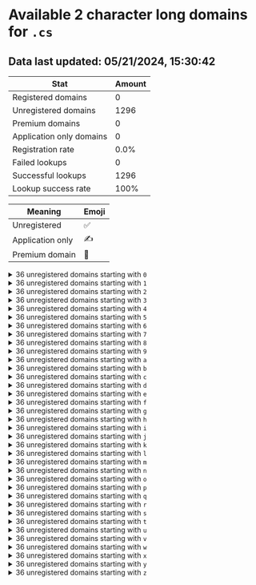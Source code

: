# Available 2 character long domains for `.cs`

## Data last updated: 05/21/2024, 15:30:42

|Stat|Amount|
|--|--|
|Registered domains|0|
|Unregistered domains|1296|
|Premium domains|0|
|Application only domains|0|
|Registration rate|0.0%|
|Failed lookups|0|
|Successful lookups|1296|
|Lookup success rate|100%|


|Meaning|Emoji|
|--|--|
|Unregistered|:white_check_mark:|
|Application only|:writing_hand:|
|Premium domain|:gem:|

<details>
<summary>36 unregistered domains starting with <bold><code>0</code></bold></summary>

|Type|Domain|
|--|--|
|:white_check_mark:|`00.cs`|
|:white_check_mark:|`01.cs`|
|:white_check_mark:|`02.cs`|
|:white_check_mark:|`03.cs`|
|:white_check_mark:|`04.cs`|
|:white_check_mark:|`05.cs`|
|:white_check_mark:|`06.cs`|
|:white_check_mark:|`07.cs`|
|:white_check_mark:|`08.cs`|
|:white_check_mark:|`09.cs`|
|:white_check_mark:|`0a.cs`|
|:white_check_mark:|`0b.cs`|
|:white_check_mark:|`0c.cs`|
|:white_check_mark:|`0d.cs`|
|:white_check_mark:|`0e.cs`|
|:white_check_mark:|`0f.cs`|
|:white_check_mark:|`0g.cs`|
|:white_check_mark:|`0h.cs`|
|:white_check_mark:|`0i.cs`|
|:white_check_mark:|`0j.cs`|
|:white_check_mark:|`0k.cs`|
|:white_check_mark:|`0l.cs`|
|:white_check_mark:|`0m.cs`|
|:white_check_mark:|`0n.cs`|
|:white_check_mark:|`0o.cs`|
|:white_check_mark:|`0p.cs`|
|:white_check_mark:|`0q.cs`|
|:white_check_mark:|`0r.cs`|
|:white_check_mark:|`0s.cs`|
|:white_check_mark:|`0t.cs`|
|:white_check_mark:|`0u.cs`|
|:white_check_mark:|`0v.cs`|
|:white_check_mark:|`0w.cs`|
|:white_check_mark:|`0x.cs`|
|:white_check_mark:|`0y.cs`|
|:white_check_mark:|`0z.cs`|
</details>
<details>
<summary>36 unregistered domains starting with <bold><code>1</code></bold></summary>

|Type|Domain|
|--|--|
|:white_check_mark:|`10.cs`|
|:white_check_mark:|`11.cs`|
|:white_check_mark:|`12.cs`|
|:white_check_mark:|`13.cs`|
|:white_check_mark:|`14.cs`|
|:white_check_mark:|`15.cs`|
|:white_check_mark:|`16.cs`|
|:white_check_mark:|`17.cs`|
|:white_check_mark:|`18.cs`|
|:white_check_mark:|`19.cs`|
|:white_check_mark:|`1a.cs`|
|:white_check_mark:|`1b.cs`|
|:white_check_mark:|`1c.cs`|
|:white_check_mark:|`1d.cs`|
|:white_check_mark:|`1e.cs`|
|:white_check_mark:|`1f.cs`|
|:white_check_mark:|`1g.cs`|
|:white_check_mark:|`1h.cs`|
|:white_check_mark:|`1i.cs`|
|:white_check_mark:|`1j.cs`|
|:white_check_mark:|`1k.cs`|
|:white_check_mark:|`1l.cs`|
|:white_check_mark:|`1m.cs`|
|:white_check_mark:|`1n.cs`|
|:white_check_mark:|`1o.cs`|
|:white_check_mark:|`1p.cs`|
|:white_check_mark:|`1q.cs`|
|:white_check_mark:|`1r.cs`|
|:white_check_mark:|`1s.cs`|
|:white_check_mark:|`1t.cs`|
|:white_check_mark:|`1u.cs`|
|:white_check_mark:|`1v.cs`|
|:white_check_mark:|`1w.cs`|
|:white_check_mark:|`1x.cs`|
|:white_check_mark:|`1y.cs`|
|:white_check_mark:|`1z.cs`|
</details>
<details>
<summary>36 unregistered domains starting with <bold><code>2</code></bold></summary>

|Type|Domain|
|--|--|
|:white_check_mark:|`20.cs`|
|:white_check_mark:|`21.cs`|
|:white_check_mark:|`22.cs`|
|:white_check_mark:|`23.cs`|
|:white_check_mark:|`24.cs`|
|:white_check_mark:|`25.cs`|
|:white_check_mark:|`26.cs`|
|:white_check_mark:|`27.cs`|
|:white_check_mark:|`28.cs`|
|:white_check_mark:|`29.cs`|
|:white_check_mark:|`2a.cs`|
|:white_check_mark:|`2b.cs`|
|:white_check_mark:|`2c.cs`|
|:white_check_mark:|`2d.cs`|
|:white_check_mark:|`2e.cs`|
|:white_check_mark:|`2f.cs`|
|:white_check_mark:|`2g.cs`|
|:white_check_mark:|`2h.cs`|
|:white_check_mark:|`2i.cs`|
|:white_check_mark:|`2j.cs`|
|:white_check_mark:|`2k.cs`|
|:white_check_mark:|`2l.cs`|
|:white_check_mark:|`2m.cs`|
|:white_check_mark:|`2n.cs`|
|:white_check_mark:|`2o.cs`|
|:white_check_mark:|`2p.cs`|
|:white_check_mark:|`2q.cs`|
|:white_check_mark:|`2r.cs`|
|:white_check_mark:|`2s.cs`|
|:white_check_mark:|`2t.cs`|
|:white_check_mark:|`2u.cs`|
|:white_check_mark:|`2v.cs`|
|:white_check_mark:|`2w.cs`|
|:white_check_mark:|`2x.cs`|
|:white_check_mark:|`2y.cs`|
|:white_check_mark:|`2z.cs`|
</details>
<details>
<summary>36 unregistered domains starting with <bold><code>3</code></bold></summary>

|Type|Domain|
|--|--|
|:white_check_mark:|`30.cs`|
|:white_check_mark:|`31.cs`|
|:white_check_mark:|`32.cs`|
|:white_check_mark:|`33.cs`|
|:white_check_mark:|`34.cs`|
|:white_check_mark:|`35.cs`|
|:white_check_mark:|`36.cs`|
|:white_check_mark:|`37.cs`|
|:white_check_mark:|`38.cs`|
|:white_check_mark:|`39.cs`|
|:white_check_mark:|`3a.cs`|
|:white_check_mark:|`3b.cs`|
|:white_check_mark:|`3c.cs`|
|:white_check_mark:|`3d.cs`|
|:white_check_mark:|`3e.cs`|
|:white_check_mark:|`3f.cs`|
|:white_check_mark:|`3g.cs`|
|:white_check_mark:|`3h.cs`|
|:white_check_mark:|`3i.cs`|
|:white_check_mark:|`3j.cs`|
|:white_check_mark:|`3k.cs`|
|:white_check_mark:|`3l.cs`|
|:white_check_mark:|`3m.cs`|
|:white_check_mark:|`3n.cs`|
|:white_check_mark:|`3o.cs`|
|:white_check_mark:|`3p.cs`|
|:white_check_mark:|`3q.cs`|
|:white_check_mark:|`3r.cs`|
|:white_check_mark:|`3s.cs`|
|:white_check_mark:|`3t.cs`|
|:white_check_mark:|`3u.cs`|
|:white_check_mark:|`3v.cs`|
|:white_check_mark:|`3w.cs`|
|:white_check_mark:|`3x.cs`|
|:white_check_mark:|`3y.cs`|
|:white_check_mark:|`3z.cs`|
</details>
<details>
<summary>36 unregistered domains starting with <bold><code>4</code></bold></summary>

|Type|Domain|
|--|--|
|:white_check_mark:|`40.cs`|
|:white_check_mark:|`41.cs`|
|:white_check_mark:|`42.cs`|
|:white_check_mark:|`43.cs`|
|:white_check_mark:|`44.cs`|
|:white_check_mark:|`45.cs`|
|:white_check_mark:|`46.cs`|
|:white_check_mark:|`47.cs`|
|:white_check_mark:|`48.cs`|
|:white_check_mark:|`49.cs`|
|:white_check_mark:|`4a.cs`|
|:white_check_mark:|`4b.cs`|
|:white_check_mark:|`4c.cs`|
|:white_check_mark:|`4d.cs`|
|:white_check_mark:|`4e.cs`|
|:white_check_mark:|`4f.cs`|
|:white_check_mark:|`4g.cs`|
|:white_check_mark:|`4h.cs`|
|:white_check_mark:|`4i.cs`|
|:white_check_mark:|`4j.cs`|
|:white_check_mark:|`4k.cs`|
|:white_check_mark:|`4l.cs`|
|:white_check_mark:|`4m.cs`|
|:white_check_mark:|`4n.cs`|
|:white_check_mark:|`4o.cs`|
|:white_check_mark:|`4p.cs`|
|:white_check_mark:|`4q.cs`|
|:white_check_mark:|`4r.cs`|
|:white_check_mark:|`4s.cs`|
|:white_check_mark:|`4t.cs`|
|:white_check_mark:|`4u.cs`|
|:white_check_mark:|`4v.cs`|
|:white_check_mark:|`4w.cs`|
|:white_check_mark:|`4x.cs`|
|:white_check_mark:|`4y.cs`|
|:white_check_mark:|`4z.cs`|
</details>
<details>
<summary>36 unregistered domains starting with <bold><code>5</code></bold></summary>

|Type|Domain|
|--|--|
|:white_check_mark:|`50.cs`|
|:white_check_mark:|`51.cs`|
|:white_check_mark:|`52.cs`|
|:white_check_mark:|`53.cs`|
|:white_check_mark:|`54.cs`|
|:white_check_mark:|`55.cs`|
|:white_check_mark:|`56.cs`|
|:white_check_mark:|`57.cs`|
|:white_check_mark:|`58.cs`|
|:white_check_mark:|`59.cs`|
|:white_check_mark:|`5a.cs`|
|:white_check_mark:|`5b.cs`|
|:white_check_mark:|`5c.cs`|
|:white_check_mark:|`5d.cs`|
|:white_check_mark:|`5e.cs`|
|:white_check_mark:|`5f.cs`|
|:white_check_mark:|`5g.cs`|
|:white_check_mark:|`5h.cs`|
|:white_check_mark:|`5i.cs`|
|:white_check_mark:|`5j.cs`|
|:white_check_mark:|`5k.cs`|
|:white_check_mark:|`5l.cs`|
|:white_check_mark:|`5m.cs`|
|:white_check_mark:|`5n.cs`|
|:white_check_mark:|`5o.cs`|
|:white_check_mark:|`5p.cs`|
|:white_check_mark:|`5q.cs`|
|:white_check_mark:|`5r.cs`|
|:white_check_mark:|`5s.cs`|
|:white_check_mark:|`5t.cs`|
|:white_check_mark:|`5u.cs`|
|:white_check_mark:|`5v.cs`|
|:white_check_mark:|`5w.cs`|
|:white_check_mark:|`5x.cs`|
|:white_check_mark:|`5y.cs`|
|:white_check_mark:|`5z.cs`|
</details>
<details>
<summary>36 unregistered domains starting with <bold><code>6</code></bold></summary>

|Type|Domain|
|--|--|
|:white_check_mark:|`60.cs`|
|:white_check_mark:|`61.cs`|
|:white_check_mark:|`62.cs`|
|:white_check_mark:|`63.cs`|
|:white_check_mark:|`64.cs`|
|:white_check_mark:|`65.cs`|
|:white_check_mark:|`66.cs`|
|:white_check_mark:|`67.cs`|
|:white_check_mark:|`68.cs`|
|:white_check_mark:|`69.cs`|
|:white_check_mark:|`6a.cs`|
|:white_check_mark:|`6b.cs`|
|:white_check_mark:|`6c.cs`|
|:white_check_mark:|`6d.cs`|
|:white_check_mark:|`6e.cs`|
|:white_check_mark:|`6f.cs`|
|:white_check_mark:|`6g.cs`|
|:white_check_mark:|`6h.cs`|
|:white_check_mark:|`6i.cs`|
|:white_check_mark:|`6j.cs`|
|:white_check_mark:|`6k.cs`|
|:white_check_mark:|`6l.cs`|
|:white_check_mark:|`6m.cs`|
|:white_check_mark:|`6n.cs`|
|:white_check_mark:|`6o.cs`|
|:white_check_mark:|`6p.cs`|
|:white_check_mark:|`6q.cs`|
|:white_check_mark:|`6r.cs`|
|:white_check_mark:|`6s.cs`|
|:white_check_mark:|`6t.cs`|
|:white_check_mark:|`6u.cs`|
|:white_check_mark:|`6v.cs`|
|:white_check_mark:|`6w.cs`|
|:white_check_mark:|`6x.cs`|
|:white_check_mark:|`6y.cs`|
|:white_check_mark:|`6z.cs`|
</details>
<details>
<summary>36 unregistered domains starting with <bold><code>7</code></bold></summary>

|Type|Domain|
|--|--|
|:white_check_mark:|`70.cs`|
|:white_check_mark:|`71.cs`|
|:white_check_mark:|`72.cs`|
|:white_check_mark:|`73.cs`|
|:white_check_mark:|`74.cs`|
|:white_check_mark:|`75.cs`|
|:white_check_mark:|`76.cs`|
|:white_check_mark:|`77.cs`|
|:white_check_mark:|`78.cs`|
|:white_check_mark:|`79.cs`|
|:white_check_mark:|`7a.cs`|
|:white_check_mark:|`7b.cs`|
|:white_check_mark:|`7c.cs`|
|:white_check_mark:|`7d.cs`|
|:white_check_mark:|`7e.cs`|
|:white_check_mark:|`7f.cs`|
|:white_check_mark:|`7g.cs`|
|:white_check_mark:|`7h.cs`|
|:white_check_mark:|`7i.cs`|
|:white_check_mark:|`7j.cs`|
|:white_check_mark:|`7k.cs`|
|:white_check_mark:|`7l.cs`|
|:white_check_mark:|`7m.cs`|
|:white_check_mark:|`7n.cs`|
|:white_check_mark:|`7o.cs`|
|:white_check_mark:|`7p.cs`|
|:white_check_mark:|`7q.cs`|
|:white_check_mark:|`7r.cs`|
|:white_check_mark:|`7s.cs`|
|:white_check_mark:|`7t.cs`|
|:white_check_mark:|`7u.cs`|
|:white_check_mark:|`7v.cs`|
|:white_check_mark:|`7w.cs`|
|:white_check_mark:|`7x.cs`|
|:white_check_mark:|`7y.cs`|
|:white_check_mark:|`7z.cs`|
</details>
<details>
<summary>36 unregistered domains starting with <bold><code>8</code></bold></summary>

|Type|Domain|
|--|--|
|:white_check_mark:|`80.cs`|
|:white_check_mark:|`81.cs`|
|:white_check_mark:|`82.cs`|
|:white_check_mark:|`83.cs`|
|:white_check_mark:|`84.cs`|
|:white_check_mark:|`85.cs`|
|:white_check_mark:|`86.cs`|
|:white_check_mark:|`87.cs`|
|:white_check_mark:|`88.cs`|
|:white_check_mark:|`89.cs`|
|:white_check_mark:|`8a.cs`|
|:white_check_mark:|`8b.cs`|
|:white_check_mark:|`8c.cs`|
|:white_check_mark:|`8d.cs`|
|:white_check_mark:|`8e.cs`|
|:white_check_mark:|`8f.cs`|
|:white_check_mark:|`8g.cs`|
|:white_check_mark:|`8h.cs`|
|:white_check_mark:|`8i.cs`|
|:white_check_mark:|`8j.cs`|
|:white_check_mark:|`8k.cs`|
|:white_check_mark:|`8l.cs`|
|:white_check_mark:|`8m.cs`|
|:white_check_mark:|`8n.cs`|
|:white_check_mark:|`8o.cs`|
|:white_check_mark:|`8p.cs`|
|:white_check_mark:|`8q.cs`|
|:white_check_mark:|`8r.cs`|
|:white_check_mark:|`8s.cs`|
|:white_check_mark:|`8t.cs`|
|:white_check_mark:|`8u.cs`|
|:white_check_mark:|`8v.cs`|
|:white_check_mark:|`8w.cs`|
|:white_check_mark:|`8x.cs`|
|:white_check_mark:|`8y.cs`|
|:white_check_mark:|`8z.cs`|
</details>
<details>
<summary>36 unregistered domains starting with <bold><code>9</code></bold></summary>

|Type|Domain|
|--|--|
|:white_check_mark:|`90.cs`|
|:white_check_mark:|`91.cs`|
|:white_check_mark:|`92.cs`|
|:white_check_mark:|`93.cs`|
|:white_check_mark:|`94.cs`|
|:white_check_mark:|`95.cs`|
|:white_check_mark:|`96.cs`|
|:white_check_mark:|`97.cs`|
|:white_check_mark:|`98.cs`|
|:white_check_mark:|`99.cs`|
|:white_check_mark:|`9a.cs`|
|:white_check_mark:|`9b.cs`|
|:white_check_mark:|`9c.cs`|
|:white_check_mark:|`9d.cs`|
|:white_check_mark:|`9e.cs`|
|:white_check_mark:|`9f.cs`|
|:white_check_mark:|`9g.cs`|
|:white_check_mark:|`9h.cs`|
|:white_check_mark:|`9i.cs`|
|:white_check_mark:|`9j.cs`|
|:white_check_mark:|`9k.cs`|
|:white_check_mark:|`9l.cs`|
|:white_check_mark:|`9m.cs`|
|:white_check_mark:|`9n.cs`|
|:white_check_mark:|`9o.cs`|
|:white_check_mark:|`9p.cs`|
|:white_check_mark:|`9q.cs`|
|:white_check_mark:|`9r.cs`|
|:white_check_mark:|`9s.cs`|
|:white_check_mark:|`9t.cs`|
|:white_check_mark:|`9u.cs`|
|:white_check_mark:|`9v.cs`|
|:white_check_mark:|`9w.cs`|
|:white_check_mark:|`9x.cs`|
|:white_check_mark:|`9y.cs`|
|:white_check_mark:|`9z.cs`|
</details>
<details>
<summary>36 unregistered domains starting with <bold><code>a</code></bold></summary>

|Type|Domain|
|--|--|
|:white_check_mark:|`a0.cs`|
|:white_check_mark:|`a1.cs`|
|:white_check_mark:|`a2.cs`|
|:white_check_mark:|`a3.cs`|
|:white_check_mark:|`a4.cs`|
|:white_check_mark:|`a5.cs`|
|:white_check_mark:|`a6.cs`|
|:white_check_mark:|`a7.cs`|
|:white_check_mark:|`a8.cs`|
|:white_check_mark:|`a9.cs`|
|:white_check_mark:|`aa.cs`|
|:white_check_mark:|`ab.cs`|
|:white_check_mark:|`ac.cs`|
|:white_check_mark:|`ad.cs`|
|:white_check_mark:|`ae.cs`|
|:white_check_mark:|`af.cs`|
|:white_check_mark:|`ag.cs`|
|:white_check_mark:|`ah.cs`|
|:white_check_mark:|`ai.cs`|
|:white_check_mark:|`aj.cs`|
|:white_check_mark:|`ak.cs`|
|:white_check_mark:|`al.cs`|
|:white_check_mark:|`am.cs`|
|:white_check_mark:|`an.cs`|
|:white_check_mark:|`ao.cs`|
|:white_check_mark:|`ap.cs`|
|:white_check_mark:|`aq.cs`|
|:white_check_mark:|`ar.cs`|
|:white_check_mark:|`as.cs`|
|:white_check_mark:|`at.cs`|
|:white_check_mark:|`au.cs`|
|:white_check_mark:|`av.cs`|
|:white_check_mark:|`aw.cs`|
|:white_check_mark:|`ax.cs`|
|:white_check_mark:|`ay.cs`|
|:white_check_mark:|`az.cs`|
</details>
<details>
<summary>36 unregistered domains starting with <bold><code>b</code></bold></summary>

|Type|Domain|
|--|--|
|:white_check_mark:|`b0.cs`|
|:white_check_mark:|`b1.cs`|
|:white_check_mark:|`b2.cs`|
|:white_check_mark:|`b3.cs`|
|:white_check_mark:|`b4.cs`|
|:white_check_mark:|`b5.cs`|
|:white_check_mark:|`b6.cs`|
|:white_check_mark:|`b7.cs`|
|:white_check_mark:|`b8.cs`|
|:white_check_mark:|`b9.cs`|
|:white_check_mark:|`ba.cs`|
|:white_check_mark:|`bb.cs`|
|:white_check_mark:|`bc.cs`|
|:white_check_mark:|`bd.cs`|
|:white_check_mark:|`be.cs`|
|:white_check_mark:|`bf.cs`|
|:white_check_mark:|`bg.cs`|
|:white_check_mark:|`bh.cs`|
|:white_check_mark:|`bi.cs`|
|:white_check_mark:|`bj.cs`|
|:white_check_mark:|`bk.cs`|
|:white_check_mark:|`bl.cs`|
|:white_check_mark:|`bm.cs`|
|:white_check_mark:|`bn.cs`|
|:white_check_mark:|`bo.cs`|
|:white_check_mark:|`bp.cs`|
|:white_check_mark:|`bq.cs`|
|:white_check_mark:|`br.cs`|
|:white_check_mark:|`bs.cs`|
|:white_check_mark:|`bt.cs`|
|:white_check_mark:|`bu.cs`|
|:white_check_mark:|`bv.cs`|
|:white_check_mark:|`bw.cs`|
|:white_check_mark:|`bx.cs`|
|:white_check_mark:|`by.cs`|
|:white_check_mark:|`bz.cs`|
</details>
<details>
<summary>36 unregistered domains starting with <bold><code>c</code></bold></summary>

|Type|Domain|
|--|--|
|:white_check_mark:|`c0.cs`|
|:white_check_mark:|`c1.cs`|
|:white_check_mark:|`c2.cs`|
|:white_check_mark:|`c3.cs`|
|:white_check_mark:|`c4.cs`|
|:white_check_mark:|`c5.cs`|
|:white_check_mark:|`c6.cs`|
|:white_check_mark:|`c7.cs`|
|:white_check_mark:|`c8.cs`|
|:white_check_mark:|`c9.cs`|
|:white_check_mark:|`ca.cs`|
|:white_check_mark:|`cb.cs`|
|:white_check_mark:|`cc.cs`|
|:white_check_mark:|`cd.cs`|
|:white_check_mark:|`ce.cs`|
|:white_check_mark:|`cf.cs`|
|:white_check_mark:|`cg.cs`|
|:white_check_mark:|`ch.cs`|
|:white_check_mark:|`ci.cs`|
|:white_check_mark:|`cj.cs`|
|:white_check_mark:|`ck.cs`|
|:white_check_mark:|`cl.cs`|
|:white_check_mark:|`cm.cs`|
|:white_check_mark:|`cn.cs`|
|:white_check_mark:|`co.cs`|
|:white_check_mark:|`cp.cs`|
|:white_check_mark:|`cq.cs`|
|:white_check_mark:|`cr.cs`|
|:white_check_mark:|`cs.cs`|
|:white_check_mark:|`ct.cs`|
|:white_check_mark:|`cu.cs`|
|:white_check_mark:|`cv.cs`|
|:white_check_mark:|`cw.cs`|
|:white_check_mark:|`cx.cs`|
|:white_check_mark:|`cy.cs`|
|:white_check_mark:|`cz.cs`|
</details>
<details>
<summary>36 unregistered domains starting with <bold><code>d</code></bold></summary>

|Type|Domain|
|--|--|
|:white_check_mark:|`d0.cs`|
|:white_check_mark:|`d1.cs`|
|:white_check_mark:|`d2.cs`|
|:white_check_mark:|`d3.cs`|
|:white_check_mark:|`d4.cs`|
|:white_check_mark:|`d5.cs`|
|:white_check_mark:|`d6.cs`|
|:white_check_mark:|`d7.cs`|
|:white_check_mark:|`d8.cs`|
|:white_check_mark:|`d9.cs`|
|:white_check_mark:|`da.cs`|
|:white_check_mark:|`db.cs`|
|:white_check_mark:|`dc.cs`|
|:white_check_mark:|`dd.cs`|
|:white_check_mark:|`de.cs`|
|:white_check_mark:|`df.cs`|
|:white_check_mark:|`dg.cs`|
|:white_check_mark:|`dh.cs`|
|:white_check_mark:|`di.cs`|
|:white_check_mark:|`dj.cs`|
|:white_check_mark:|`dk.cs`|
|:white_check_mark:|`dl.cs`|
|:white_check_mark:|`dm.cs`|
|:white_check_mark:|`dn.cs`|
|:white_check_mark:|`do.cs`|
|:white_check_mark:|`dp.cs`|
|:white_check_mark:|`dq.cs`|
|:white_check_mark:|`dr.cs`|
|:white_check_mark:|`ds.cs`|
|:white_check_mark:|`dt.cs`|
|:white_check_mark:|`du.cs`|
|:white_check_mark:|`dv.cs`|
|:white_check_mark:|`dw.cs`|
|:white_check_mark:|`dx.cs`|
|:white_check_mark:|`dy.cs`|
|:white_check_mark:|`dz.cs`|
</details>
<details>
<summary>36 unregistered domains starting with <bold><code>e</code></bold></summary>

|Type|Domain|
|--|--|
|:white_check_mark:|`e0.cs`|
|:white_check_mark:|`e1.cs`|
|:white_check_mark:|`e2.cs`|
|:white_check_mark:|`e3.cs`|
|:white_check_mark:|`e4.cs`|
|:white_check_mark:|`e5.cs`|
|:white_check_mark:|`e6.cs`|
|:white_check_mark:|`e7.cs`|
|:white_check_mark:|`e8.cs`|
|:white_check_mark:|`e9.cs`|
|:white_check_mark:|`ea.cs`|
|:white_check_mark:|`eb.cs`|
|:white_check_mark:|`ec.cs`|
|:white_check_mark:|`ed.cs`|
|:white_check_mark:|`ee.cs`|
|:white_check_mark:|`ef.cs`|
|:white_check_mark:|`eg.cs`|
|:white_check_mark:|`eh.cs`|
|:white_check_mark:|`ei.cs`|
|:white_check_mark:|`ej.cs`|
|:white_check_mark:|`ek.cs`|
|:white_check_mark:|`el.cs`|
|:white_check_mark:|`em.cs`|
|:white_check_mark:|`en.cs`|
|:white_check_mark:|`eo.cs`|
|:white_check_mark:|`ep.cs`|
|:white_check_mark:|`eq.cs`|
|:white_check_mark:|`er.cs`|
|:white_check_mark:|`es.cs`|
|:white_check_mark:|`et.cs`|
|:white_check_mark:|`eu.cs`|
|:white_check_mark:|`ev.cs`|
|:white_check_mark:|`ew.cs`|
|:white_check_mark:|`ex.cs`|
|:white_check_mark:|`ey.cs`|
|:white_check_mark:|`ez.cs`|
</details>
<details>
<summary>36 unregistered domains starting with <bold><code>f</code></bold></summary>

|Type|Domain|
|--|--|
|:white_check_mark:|`f0.cs`|
|:white_check_mark:|`f1.cs`|
|:white_check_mark:|`f2.cs`|
|:white_check_mark:|`f3.cs`|
|:white_check_mark:|`f4.cs`|
|:white_check_mark:|`f5.cs`|
|:white_check_mark:|`f6.cs`|
|:white_check_mark:|`f7.cs`|
|:white_check_mark:|`f8.cs`|
|:white_check_mark:|`f9.cs`|
|:white_check_mark:|`fa.cs`|
|:white_check_mark:|`fb.cs`|
|:white_check_mark:|`fc.cs`|
|:white_check_mark:|`fd.cs`|
|:white_check_mark:|`fe.cs`|
|:white_check_mark:|`ff.cs`|
|:white_check_mark:|`fg.cs`|
|:white_check_mark:|`fh.cs`|
|:white_check_mark:|`fi.cs`|
|:white_check_mark:|`fj.cs`|
|:white_check_mark:|`fk.cs`|
|:white_check_mark:|`fl.cs`|
|:white_check_mark:|`fm.cs`|
|:white_check_mark:|`fn.cs`|
|:white_check_mark:|`fo.cs`|
|:white_check_mark:|`fp.cs`|
|:white_check_mark:|`fq.cs`|
|:white_check_mark:|`fr.cs`|
|:white_check_mark:|`fs.cs`|
|:white_check_mark:|`ft.cs`|
|:white_check_mark:|`fu.cs`|
|:white_check_mark:|`fv.cs`|
|:white_check_mark:|`fw.cs`|
|:white_check_mark:|`fx.cs`|
|:white_check_mark:|`fy.cs`|
|:white_check_mark:|`fz.cs`|
</details>
<details>
<summary>36 unregistered domains starting with <bold><code>g</code></bold></summary>

|Type|Domain|
|--|--|
|:white_check_mark:|`g0.cs`|
|:white_check_mark:|`g1.cs`|
|:white_check_mark:|`g2.cs`|
|:white_check_mark:|`g3.cs`|
|:white_check_mark:|`g4.cs`|
|:white_check_mark:|`g5.cs`|
|:white_check_mark:|`g6.cs`|
|:white_check_mark:|`g7.cs`|
|:white_check_mark:|`g8.cs`|
|:white_check_mark:|`g9.cs`|
|:white_check_mark:|`ga.cs`|
|:white_check_mark:|`gb.cs`|
|:white_check_mark:|`gc.cs`|
|:white_check_mark:|`gd.cs`|
|:white_check_mark:|`ge.cs`|
|:white_check_mark:|`gf.cs`|
|:white_check_mark:|`gg.cs`|
|:white_check_mark:|`gh.cs`|
|:white_check_mark:|`gi.cs`|
|:white_check_mark:|`gj.cs`|
|:white_check_mark:|`gk.cs`|
|:white_check_mark:|`gl.cs`|
|:white_check_mark:|`gm.cs`|
|:white_check_mark:|`gn.cs`|
|:white_check_mark:|`go.cs`|
|:white_check_mark:|`gp.cs`|
|:white_check_mark:|`gq.cs`|
|:white_check_mark:|`gr.cs`|
|:white_check_mark:|`gs.cs`|
|:white_check_mark:|`gt.cs`|
|:white_check_mark:|`gu.cs`|
|:white_check_mark:|`gv.cs`|
|:white_check_mark:|`gw.cs`|
|:white_check_mark:|`gx.cs`|
|:white_check_mark:|`gy.cs`|
|:white_check_mark:|`gz.cs`|
</details>
<details>
<summary>36 unregistered domains starting with <bold><code>h</code></bold></summary>

|Type|Domain|
|--|--|
|:white_check_mark:|`h0.cs`|
|:white_check_mark:|`h1.cs`|
|:white_check_mark:|`h2.cs`|
|:white_check_mark:|`h3.cs`|
|:white_check_mark:|`h4.cs`|
|:white_check_mark:|`h5.cs`|
|:white_check_mark:|`h6.cs`|
|:white_check_mark:|`h7.cs`|
|:white_check_mark:|`h8.cs`|
|:white_check_mark:|`h9.cs`|
|:white_check_mark:|`ha.cs`|
|:white_check_mark:|`hb.cs`|
|:white_check_mark:|`hc.cs`|
|:white_check_mark:|`hd.cs`|
|:white_check_mark:|`he.cs`|
|:white_check_mark:|`hf.cs`|
|:white_check_mark:|`hg.cs`|
|:white_check_mark:|`hh.cs`|
|:white_check_mark:|`hi.cs`|
|:white_check_mark:|`hj.cs`|
|:white_check_mark:|`hk.cs`|
|:white_check_mark:|`hl.cs`|
|:white_check_mark:|`hm.cs`|
|:white_check_mark:|`hn.cs`|
|:white_check_mark:|`ho.cs`|
|:white_check_mark:|`hp.cs`|
|:white_check_mark:|`hq.cs`|
|:white_check_mark:|`hr.cs`|
|:white_check_mark:|`hs.cs`|
|:white_check_mark:|`ht.cs`|
|:white_check_mark:|`hu.cs`|
|:white_check_mark:|`hv.cs`|
|:white_check_mark:|`hw.cs`|
|:white_check_mark:|`hx.cs`|
|:white_check_mark:|`hy.cs`|
|:white_check_mark:|`hz.cs`|
</details>
<details>
<summary>36 unregistered domains starting with <bold><code>i</code></bold></summary>

|Type|Domain|
|--|--|
|:white_check_mark:|`i0.cs`|
|:white_check_mark:|`i1.cs`|
|:white_check_mark:|`i2.cs`|
|:white_check_mark:|`i3.cs`|
|:white_check_mark:|`i4.cs`|
|:white_check_mark:|`i5.cs`|
|:white_check_mark:|`i6.cs`|
|:white_check_mark:|`i7.cs`|
|:white_check_mark:|`i8.cs`|
|:white_check_mark:|`i9.cs`|
|:white_check_mark:|`ia.cs`|
|:white_check_mark:|`ib.cs`|
|:white_check_mark:|`ic.cs`|
|:white_check_mark:|`id.cs`|
|:white_check_mark:|`ie.cs`|
|:white_check_mark:|`if.cs`|
|:white_check_mark:|`ig.cs`|
|:white_check_mark:|`ih.cs`|
|:white_check_mark:|`ii.cs`|
|:white_check_mark:|`ij.cs`|
|:white_check_mark:|`ik.cs`|
|:white_check_mark:|`il.cs`|
|:white_check_mark:|`im.cs`|
|:white_check_mark:|`in.cs`|
|:white_check_mark:|`io.cs`|
|:white_check_mark:|`ip.cs`|
|:white_check_mark:|`iq.cs`|
|:white_check_mark:|`ir.cs`|
|:white_check_mark:|`is.cs`|
|:white_check_mark:|`it.cs`|
|:white_check_mark:|`iu.cs`|
|:white_check_mark:|`iv.cs`|
|:white_check_mark:|`iw.cs`|
|:white_check_mark:|`ix.cs`|
|:white_check_mark:|`iy.cs`|
|:white_check_mark:|`iz.cs`|
</details>
<details>
<summary>36 unregistered domains starting with <bold><code>j</code></bold></summary>

|Type|Domain|
|--|--|
|:white_check_mark:|`j0.cs`|
|:white_check_mark:|`j1.cs`|
|:white_check_mark:|`j2.cs`|
|:white_check_mark:|`j3.cs`|
|:white_check_mark:|`j4.cs`|
|:white_check_mark:|`j5.cs`|
|:white_check_mark:|`j6.cs`|
|:white_check_mark:|`j7.cs`|
|:white_check_mark:|`j8.cs`|
|:white_check_mark:|`j9.cs`|
|:white_check_mark:|`ja.cs`|
|:white_check_mark:|`jb.cs`|
|:white_check_mark:|`jc.cs`|
|:white_check_mark:|`jd.cs`|
|:white_check_mark:|`je.cs`|
|:white_check_mark:|`jf.cs`|
|:white_check_mark:|`jg.cs`|
|:white_check_mark:|`jh.cs`|
|:white_check_mark:|`ji.cs`|
|:white_check_mark:|`jj.cs`|
|:white_check_mark:|`jk.cs`|
|:white_check_mark:|`jl.cs`|
|:white_check_mark:|`jm.cs`|
|:white_check_mark:|`jn.cs`|
|:white_check_mark:|`jo.cs`|
|:white_check_mark:|`jp.cs`|
|:white_check_mark:|`jq.cs`|
|:white_check_mark:|`jr.cs`|
|:white_check_mark:|`js.cs`|
|:white_check_mark:|`jt.cs`|
|:white_check_mark:|`ju.cs`|
|:white_check_mark:|`jv.cs`|
|:white_check_mark:|`jw.cs`|
|:white_check_mark:|`jx.cs`|
|:white_check_mark:|`jy.cs`|
|:white_check_mark:|`jz.cs`|
</details>
<details>
<summary>36 unregistered domains starting with <bold><code>k</code></bold></summary>

|Type|Domain|
|--|--|
|:white_check_mark:|`k0.cs`|
|:white_check_mark:|`k1.cs`|
|:white_check_mark:|`k2.cs`|
|:white_check_mark:|`k3.cs`|
|:white_check_mark:|`k4.cs`|
|:white_check_mark:|`k5.cs`|
|:white_check_mark:|`k6.cs`|
|:white_check_mark:|`k7.cs`|
|:white_check_mark:|`k8.cs`|
|:white_check_mark:|`k9.cs`|
|:white_check_mark:|`ka.cs`|
|:white_check_mark:|`kb.cs`|
|:white_check_mark:|`kc.cs`|
|:white_check_mark:|`kd.cs`|
|:white_check_mark:|`ke.cs`|
|:white_check_mark:|`kf.cs`|
|:white_check_mark:|`kg.cs`|
|:white_check_mark:|`kh.cs`|
|:white_check_mark:|`ki.cs`|
|:white_check_mark:|`kj.cs`|
|:white_check_mark:|`kk.cs`|
|:white_check_mark:|`kl.cs`|
|:white_check_mark:|`km.cs`|
|:white_check_mark:|`kn.cs`|
|:white_check_mark:|`ko.cs`|
|:white_check_mark:|`kp.cs`|
|:white_check_mark:|`kq.cs`|
|:white_check_mark:|`kr.cs`|
|:white_check_mark:|`ks.cs`|
|:white_check_mark:|`kt.cs`|
|:white_check_mark:|`ku.cs`|
|:white_check_mark:|`kv.cs`|
|:white_check_mark:|`kw.cs`|
|:white_check_mark:|`kx.cs`|
|:white_check_mark:|`ky.cs`|
|:white_check_mark:|`kz.cs`|
</details>
<details>
<summary>36 unregistered domains starting with <bold><code>l</code></bold></summary>

|Type|Domain|
|--|--|
|:white_check_mark:|`l0.cs`|
|:white_check_mark:|`l1.cs`|
|:white_check_mark:|`l2.cs`|
|:white_check_mark:|`l3.cs`|
|:white_check_mark:|`l4.cs`|
|:white_check_mark:|`l5.cs`|
|:white_check_mark:|`l6.cs`|
|:white_check_mark:|`l7.cs`|
|:white_check_mark:|`l8.cs`|
|:white_check_mark:|`l9.cs`|
|:white_check_mark:|`la.cs`|
|:white_check_mark:|`lb.cs`|
|:white_check_mark:|`lc.cs`|
|:white_check_mark:|`ld.cs`|
|:white_check_mark:|`le.cs`|
|:white_check_mark:|`lf.cs`|
|:white_check_mark:|`lg.cs`|
|:white_check_mark:|`lh.cs`|
|:white_check_mark:|`li.cs`|
|:white_check_mark:|`lj.cs`|
|:white_check_mark:|`lk.cs`|
|:white_check_mark:|`ll.cs`|
|:white_check_mark:|`lm.cs`|
|:white_check_mark:|`ln.cs`|
|:white_check_mark:|`lo.cs`|
|:white_check_mark:|`lp.cs`|
|:white_check_mark:|`lq.cs`|
|:white_check_mark:|`lr.cs`|
|:white_check_mark:|`ls.cs`|
|:white_check_mark:|`lt.cs`|
|:white_check_mark:|`lu.cs`|
|:white_check_mark:|`lv.cs`|
|:white_check_mark:|`lw.cs`|
|:white_check_mark:|`lx.cs`|
|:white_check_mark:|`ly.cs`|
|:white_check_mark:|`lz.cs`|
</details>
<details>
<summary>36 unregistered domains starting with <bold><code>m</code></bold></summary>

|Type|Domain|
|--|--|
|:white_check_mark:|`m0.cs`|
|:white_check_mark:|`m1.cs`|
|:white_check_mark:|`m2.cs`|
|:white_check_mark:|`m3.cs`|
|:white_check_mark:|`m4.cs`|
|:white_check_mark:|`m5.cs`|
|:white_check_mark:|`m6.cs`|
|:white_check_mark:|`m7.cs`|
|:white_check_mark:|`m8.cs`|
|:white_check_mark:|`m9.cs`|
|:white_check_mark:|`ma.cs`|
|:white_check_mark:|`mb.cs`|
|:white_check_mark:|`mc.cs`|
|:white_check_mark:|`md.cs`|
|:white_check_mark:|`me.cs`|
|:white_check_mark:|`mf.cs`|
|:white_check_mark:|`mg.cs`|
|:white_check_mark:|`mh.cs`|
|:white_check_mark:|`mi.cs`|
|:white_check_mark:|`mj.cs`|
|:white_check_mark:|`mk.cs`|
|:white_check_mark:|`ml.cs`|
|:white_check_mark:|`mm.cs`|
|:white_check_mark:|`mn.cs`|
|:white_check_mark:|`mo.cs`|
|:white_check_mark:|`mp.cs`|
|:white_check_mark:|`mq.cs`|
|:white_check_mark:|`mr.cs`|
|:white_check_mark:|`ms.cs`|
|:white_check_mark:|`mt.cs`|
|:white_check_mark:|`mu.cs`|
|:white_check_mark:|`mv.cs`|
|:white_check_mark:|`mw.cs`|
|:white_check_mark:|`mx.cs`|
|:white_check_mark:|`my.cs`|
|:white_check_mark:|`mz.cs`|
</details>
<details>
<summary>36 unregistered domains starting with <bold><code>n</code></bold></summary>

|Type|Domain|
|--|--|
|:white_check_mark:|`n0.cs`|
|:white_check_mark:|`n1.cs`|
|:white_check_mark:|`n2.cs`|
|:white_check_mark:|`n3.cs`|
|:white_check_mark:|`n4.cs`|
|:white_check_mark:|`n5.cs`|
|:white_check_mark:|`n6.cs`|
|:white_check_mark:|`n7.cs`|
|:white_check_mark:|`n8.cs`|
|:white_check_mark:|`n9.cs`|
|:white_check_mark:|`na.cs`|
|:white_check_mark:|`nb.cs`|
|:white_check_mark:|`nc.cs`|
|:white_check_mark:|`nd.cs`|
|:white_check_mark:|`ne.cs`|
|:white_check_mark:|`nf.cs`|
|:white_check_mark:|`ng.cs`|
|:white_check_mark:|`nh.cs`|
|:white_check_mark:|`ni.cs`|
|:white_check_mark:|`nj.cs`|
|:white_check_mark:|`nk.cs`|
|:white_check_mark:|`nl.cs`|
|:white_check_mark:|`nm.cs`|
|:white_check_mark:|`nn.cs`|
|:white_check_mark:|`no.cs`|
|:white_check_mark:|`np.cs`|
|:white_check_mark:|`nq.cs`|
|:white_check_mark:|`nr.cs`|
|:white_check_mark:|`ns.cs`|
|:white_check_mark:|`nt.cs`|
|:white_check_mark:|`nu.cs`|
|:white_check_mark:|`nv.cs`|
|:white_check_mark:|`nw.cs`|
|:white_check_mark:|`nx.cs`|
|:white_check_mark:|`ny.cs`|
|:white_check_mark:|`nz.cs`|
</details>
<details>
<summary>36 unregistered domains starting with <bold><code>o</code></bold></summary>

|Type|Domain|
|--|--|
|:white_check_mark:|`o0.cs`|
|:white_check_mark:|`o1.cs`|
|:white_check_mark:|`o2.cs`|
|:white_check_mark:|`o3.cs`|
|:white_check_mark:|`o4.cs`|
|:white_check_mark:|`o5.cs`|
|:white_check_mark:|`o6.cs`|
|:white_check_mark:|`o7.cs`|
|:white_check_mark:|`o8.cs`|
|:white_check_mark:|`o9.cs`|
|:white_check_mark:|`oa.cs`|
|:white_check_mark:|`ob.cs`|
|:white_check_mark:|`oc.cs`|
|:white_check_mark:|`od.cs`|
|:white_check_mark:|`oe.cs`|
|:white_check_mark:|`of.cs`|
|:white_check_mark:|`og.cs`|
|:white_check_mark:|`oh.cs`|
|:white_check_mark:|`oi.cs`|
|:white_check_mark:|`oj.cs`|
|:white_check_mark:|`ok.cs`|
|:white_check_mark:|`ol.cs`|
|:white_check_mark:|`om.cs`|
|:white_check_mark:|`on.cs`|
|:white_check_mark:|`oo.cs`|
|:white_check_mark:|`op.cs`|
|:white_check_mark:|`oq.cs`|
|:white_check_mark:|`or.cs`|
|:white_check_mark:|`os.cs`|
|:white_check_mark:|`ot.cs`|
|:white_check_mark:|`ou.cs`|
|:white_check_mark:|`ov.cs`|
|:white_check_mark:|`ow.cs`|
|:white_check_mark:|`ox.cs`|
|:white_check_mark:|`oy.cs`|
|:white_check_mark:|`oz.cs`|
</details>
<details>
<summary>36 unregistered domains starting with <bold><code>p</code></bold></summary>

|Type|Domain|
|--|--|
|:white_check_mark:|`p0.cs`|
|:white_check_mark:|`p1.cs`|
|:white_check_mark:|`p2.cs`|
|:white_check_mark:|`p3.cs`|
|:white_check_mark:|`p4.cs`|
|:white_check_mark:|`p5.cs`|
|:white_check_mark:|`p6.cs`|
|:white_check_mark:|`p7.cs`|
|:white_check_mark:|`p8.cs`|
|:white_check_mark:|`p9.cs`|
|:white_check_mark:|`pa.cs`|
|:white_check_mark:|`pb.cs`|
|:white_check_mark:|`pc.cs`|
|:white_check_mark:|`pd.cs`|
|:white_check_mark:|`pe.cs`|
|:white_check_mark:|`pf.cs`|
|:white_check_mark:|`pg.cs`|
|:white_check_mark:|`ph.cs`|
|:white_check_mark:|`pi.cs`|
|:white_check_mark:|`pj.cs`|
|:white_check_mark:|`pk.cs`|
|:white_check_mark:|`pl.cs`|
|:white_check_mark:|`pm.cs`|
|:white_check_mark:|`pn.cs`|
|:white_check_mark:|`po.cs`|
|:white_check_mark:|`pp.cs`|
|:white_check_mark:|`pq.cs`|
|:white_check_mark:|`pr.cs`|
|:white_check_mark:|`ps.cs`|
|:white_check_mark:|`pt.cs`|
|:white_check_mark:|`pu.cs`|
|:white_check_mark:|`pv.cs`|
|:white_check_mark:|`pw.cs`|
|:white_check_mark:|`px.cs`|
|:white_check_mark:|`py.cs`|
|:white_check_mark:|`pz.cs`|
</details>
<details>
<summary>36 unregistered domains starting with <bold><code>q</code></bold></summary>

|Type|Domain|
|--|--|
|:white_check_mark:|`q0.cs`|
|:white_check_mark:|`q1.cs`|
|:white_check_mark:|`q2.cs`|
|:white_check_mark:|`q3.cs`|
|:white_check_mark:|`q4.cs`|
|:white_check_mark:|`q5.cs`|
|:white_check_mark:|`q6.cs`|
|:white_check_mark:|`q7.cs`|
|:white_check_mark:|`q8.cs`|
|:white_check_mark:|`q9.cs`|
|:white_check_mark:|`qa.cs`|
|:white_check_mark:|`qb.cs`|
|:white_check_mark:|`qc.cs`|
|:white_check_mark:|`qd.cs`|
|:white_check_mark:|`qe.cs`|
|:white_check_mark:|`qf.cs`|
|:white_check_mark:|`qg.cs`|
|:white_check_mark:|`qh.cs`|
|:white_check_mark:|`qi.cs`|
|:white_check_mark:|`qj.cs`|
|:white_check_mark:|`qk.cs`|
|:white_check_mark:|`ql.cs`|
|:white_check_mark:|`qm.cs`|
|:white_check_mark:|`qn.cs`|
|:white_check_mark:|`qo.cs`|
|:white_check_mark:|`qp.cs`|
|:white_check_mark:|`qq.cs`|
|:white_check_mark:|`qr.cs`|
|:white_check_mark:|`qs.cs`|
|:white_check_mark:|`qt.cs`|
|:white_check_mark:|`qu.cs`|
|:white_check_mark:|`qv.cs`|
|:white_check_mark:|`qw.cs`|
|:white_check_mark:|`qx.cs`|
|:white_check_mark:|`qy.cs`|
|:white_check_mark:|`qz.cs`|
</details>
<details>
<summary>36 unregistered domains starting with <bold><code>r</code></bold></summary>

|Type|Domain|
|--|--|
|:white_check_mark:|`r0.cs`|
|:white_check_mark:|`r1.cs`|
|:white_check_mark:|`r2.cs`|
|:white_check_mark:|`r3.cs`|
|:white_check_mark:|`r4.cs`|
|:white_check_mark:|`r5.cs`|
|:white_check_mark:|`r6.cs`|
|:white_check_mark:|`r7.cs`|
|:white_check_mark:|`r8.cs`|
|:white_check_mark:|`r9.cs`|
|:white_check_mark:|`ra.cs`|
|:white_check_mark:|`rb.cs`|
|:white_check_mark:|`rc.cs`|
|:white_check_mark:|`rd.cs`|
|:white_check_mark:|`re.cs`|
|:white_check_mark:|`rf.cs`|
|:white_check_mark:|`rg.cs`|
|:white_check_mark:|`rh.cs`|
|:white_check_mark:|`ri.cs`|
|:white_check_mark:|`rj.cs`|
|:white_check_mark:|`rk.cs`|
|:white_check_mark:|`rl.cs`|
|:white_check_mark:|`rm.cs`|
|:white_check_mark:|`rn.cs`|
|:white_check_mark:|`ro.cs`|
|:white_check_mark:|`rp.cs`|
|:white_check_mark:|`rq.cs`|
|:white_check_mark:|`rr.cs`|
|:white_check_mark:|`rs.cs`|
|:white_check_mark:|`rt.cs`|
|:white_check_mark:|`ru.cs`|
|:white_check_mark:|`rv.cs`|
|:white_check_mark:|`rw.cs`|
|:white_check_mark:|`rx.cs`|
|:white_check_mark:|`ry.cs`|
|:white_check_mark:|`rz.cs`|
</details>
<details>
<summary>36 unregistered domains starting with <bold><code>s</code></bold></summary>

|Type|Domain|
|--|--|
|:white_check_mark:|`s0.cs`|
|:white_check_mark:|`s1.cs`|
|:white_check_mark:|`s2.cs`|
|:white_check_mark:|`s3.cs`|
|:white_check_mark:|`s4.cs`|
|:white_check_mark:|`s5.cs`|
|:white_check_mark:|`s6.cs`|
|:white_check_mark:|`s7.cs`|
|:white_check_mark:|`s8.cs`|
|:white_check_mark:|`s9.cs`|
|:white_check_mark:|`sa.cs`|
|:white_check_mark:|`sb.cs`|
|:white_check_mark:|`sc.cs`|
|:white_check_mark:|`sd.cs`|
|:white_check_mark:|`se.cs`|
|:white_check_mark:|`sf.cs`|
|:white_check_mark:|`sg.cs`|
|:white_check_mark:|`sh.cs`|
|:white_check_mark:|`si.cs`|
|:white_check_mark:|`sj.cs`|
|:white_check_mark:|`sk.cs`|
|:white_check_mark:|`sl.cs`|
|:white_check_mark:|`sm.cs`|
|:white_check_mark:|`sn.cs`|
|:white_check_mark:|`so.cs`|
|:white_check_mark:|`sp.cs`|
|:white_check_mark:|`sq.cs`|
|:white_check_mark:|`sr.cs`|
|:white_check_mark:|`ss.cs`|
|:white_check_mark:|`st.cs`|
|:white_check_mark:|`su.cs`|
|:white_check_mark:|`sv.cs`|
|:white_check_mark:|`sw.cs`|
|:white_check_mark:|`sx.cs`|
|:white_check_mark:|`sy.cs`|
|:white_check_mark:|`sz.cs`|
</details>
<details>
<summary>36 unregistered domains starting with <bold><code>t</code></bold></summary>

|Type|Domain|
|--|--|
|:white_check_mark:|`t0.cs`|
|:white_check_mark:|`t1.cs`|
|:white_check_mark:|`t2.cs`|
|:white_check_mark:|`t3.cs`|
|:white_check_mark:|`t4.cs`|
|:white_check_mark:|`t5.cs`|
|:white_check_mark:|`t6.cs`|
|:white_check_mark:|`t7.cs`|
|:white_check_mark:|`t8.cs`|
|:white_check_mark:|`t9.cs`|
|:white_check_mark:|`ta.cs`|
|:white_check_mark:|`tb.cs`|
|:white_check_mark:|`tc.cs`|
|:white_check_mark:|`td.cs`|
|:white_check_mark:|`te.cs`|
|:white_check_mark:|`tf.cs`|
|:white_check_mark:|`tg.cs`|
|:white_check_mark:|`th.cs`|
|:white_check_mark:|`ti.cs`|
|:white_check_mark:|`tj.cs`|
|:white_check_mark:|`tk.cs`|
|:white_check_mark:|`tl.cs`|
|:white_check_mark:|`tm.cs`|
|:white_check_mark:|`tn.cs`|
|:white_check_mark:|`to.cs`|
|:white_check_mark:|`tp.cs`|
|:white_check_mark:|`tq.cs`|
|:white_check_mark:|`tr.cs`|
|:white_check_mark:|`ts.cs`|
|:white_check_mark:|`tt.cs`|
|:white_check_mark:|`tu.cs`|
|:white_check_mark:|`tv.cs`|
|:white_check_mark:|`tw.cs`|
|:white_check_mark:|`tx.cs`|
|:white_check_mark:|`ty.cs`|
|:white_check_mark:|`tz.cs`|
</details>
<details>
<summary>36 unregistered domains starting with <bold><code>u</code></bold></summary>

|Type|Domain|
|--|--|
|:white_check_mark:|`u0.cs`|
|:white_check_mark:|`u1.cs`|
|:white_check_mark:|`u2.cs`|
|:white_check_mark:|`u3.cs`|
|:white_check_mark:|`u4.cs`|
|:white_check_mark:|`u5.cs`|
|:white_check_mark:|`u6.cs`|
|:white_check_mark:|`u7.cs`|
|:white_check_mark:|`u8.cs`|
|:white_check_mark:|`u9.cs`|
|:white_check_mark:|`ua.cs`|
|:white_check_mark:|`ub.cs`|
|:white_check_mark:|`uc.cs`|
|:white_check_mark:|`ud.cs`|
|:white_check_mark:|`ue.cs`|
|:white_check_mark:|`uf.cs`|
|:white_check_mark:|`ug.cs`|
|:white_check_mark:|`uh.cs`|
|:white_check_mark:|`ui.cs`|
|:white_check_mark:|`uj.cs`|
|:white_check_mark:|`uk.cs`|
|:white_check_mark:|`ul.cs`|
|:white_check_mark:|`um.cs`|
|:white_check_mark:|`un.cs`|
|:white_check_mark:|`uo.cs`|
|:white_check_mark:|`up.cs`|
|:white_check_mark:|`uq.cs`|
|:white_check_mark:|`ur.cs`|
|:white_check_mark:|`us.cs`|
|:white_check_mark:|`ut.cs`|
|:white_check_mark:|`uu.cs`|
|:white_check_mark:|`uv.cs`|
|:white_check_mark:|`uw.cs`|
|:white_check_mark:|`ux.cs`|
|:white_check_mark:|`uy.cs`|
|:white_check_mark:|`uz.cs`|
</details>
<details>
<summary>36 unregistered domains starting with <bold><code>v</code></bold></summary>

|Type|Domain|
|--|--|
|:white_check_mark:|`v0.cs`|
|:white_check_mark:|`v1.cs`|
|:white_check_mark:|`v2.cs`|
|:white_check_mark:|`v3.cs`|
|:white_check_mark:|`v4.cs`|
|:white_check_mark:|`v5.cs`|
|:white_check_mark:|`v6.cs`|
|:white_check_mark:|`v7.cs`|
|:white_check_mark:|`v8.cs`|
|:white_check_mark:|`v9.cs`|
|:white_check_mark:|`va.cs`|
|:white_check_mark:|`vb.cs`|
|:white_check_mark:|`vc.cs`|
|:white_check_mark:|`vd.cs`|
|:white_check_mark:|`ve.cs`|
|:white_check_mark:|`vf.cs`|
|:white_check_mark:|`vg.cs`|
|:white_check_mark:|`vh.cs`|
|:white_check_mark:|`vi.cs`|
|:white_check_mark:|`vj.cs`|
|:white_check_mark:|`vk.cs`|
|:white_check_mark:|`vl.cs`|
|:white_check_mark:|`vm.cs`|
|:white_check_mark:|`vn.cs`|
|:white_check_mark:|`vo.cs`|
|:white_check_mark:|`vp.cs`|
|:white_check_mark:|`vq.cs`|
|:white_check_mark:|`vr.cs`|
|:white_check_mark:|`vs.cs`|
|:white_check_mark:|`vt.cs`|
|:white_check_mark:|`vu.cs`|
|:white_check_mark:|`vv.cs`|
|:white_check_mark:|`vw.cs`|
|:white_check_mark:|`vx.cs`|
|:white_check_mark:|`vy.cs`|
|:white_check_mark:|`vz.cs`|
</details>
<details>
<summary>36 unregistered domains starting with <bold><code>w</code></bold></summary>

|Type|Domain|
|--|--|
|:white_check_mark:|`w0.cs`|
|:white_check_mark:|`w1.cs`|
|:white_check_mark:|`w2.cs`|
|:white_check_mark:|`w3.cs`|
|:white_check_mark:|`w4.cs`|
|:white_check_mark:|`w5.cs`|
|:white_check_mark:|`w6.cs`|
|:white_check_mark:|`w7.cs`|
|:white_check_mark:|`w8.cs`|
|:white_check_mark:|`w9.cs`|
|:white_check_mark:|`wa.cs`|
|:white_check_mark:|`wb.cs`|
|:white_check_mark:|`wc.cs`|
|:white_check_mark:|`wd.cs`|
|:white_check_mark:|`we.cs`|
|:white_check_mark:|`wf.cs`|
|:white_check_mark:|`wg.cs`|
|:white_check_mark:|`wh.cs`|
|:white_check_mark:|`wi.cs`|
|:white_check_mark:|`wj.cs`|
|:white_check_mark:|`wk.cs`|
|:white_check_mark:|`wl.cs`|
|:white_check_mark:|`wm.cs`|
|:white_check_mark:|`wn.cs`|
|:white_check_mark:|`wo.cs`|
|:white_check_mark:|`wp.cs`|
|:white_check_mark:|`wq.cs`|
|:white_check_mark:|`wr.cs`|
|:white_check_mark:|`ws.cs`|
|:white_check_mark:|`wt.cs`|
|:white_check_mark:|`wu.cs`|
|:white_check_mark:|`wv.cs`|
|:white_check_mark:|`ww.cs`|
|:white_check_mark:|`wx.cs`|
|:white_check_mark:|`wy.cs`|
|:white_check_mark:|`wz.cs`|
</details>
<details>
<summary>36 unregistered domains starting with <bold><code>x</code></bold></summary>

|Type|Domain|
|--|--|
|:white_check_mark:|`x0.cs`|
|:white_check_mark:|`x1.cs`|
|:white_check_mark:|`x2.cs`|
|:white_check_mark:|`x3.cs`|
|:white_check_mark:|`x4.cs`|
|:white_check_mark:|`x5.cs`|
|:white_check_mark:|`x6.cs`|
|:white_check_mark:|`x7.cs`|
|:white_check_mark:|`x8.cs`|
|:white_check_mark:|`x9.cs`|
|:white_check_mark:|`xa.cs`|
|:white_check_mark:|`xb.cs`|
|:white_check_mark:|`xc.cs`|
|:white_check_mark:|`xd.cs`|
|:white_check_mark:|`xe.cs`|
|:white_check_mark:|`xf.cs`|
|:white_check_mark:|`xg.cs`|
|:white_check_mark:|`xh.cs`|
|:white_check_mark:|`xi.cs`|
|:white_check_mark:|`xj.cs`|
|:white_check_mark:|`xk.cs`|
|:white_check_mark:|`xl.cs`|
|:white_check_mark:|`xm.cs`|
|:white_check_mark:|`xn.cs`|
|:white_check_mark:|`xo.cs`|
|:white_check_mark:|`xp.cs`|
|:white_check_mark:|`xq.cs`|
|:white_check_mark:|`xr.cs`|
|:white_check_mark:|`xs.cs`|
|:white_check_mark:|`xt.cs`|
|:white_check_mark:|`xu.cs`|
|:white_check_mark:|`xv.cs`|
|:white_check_mark:|`xw.cs`|
|:white_check_mark:|`xx.cs`|
|:white_check_mark:|`xy.cs`|
|:white_check_mark:|`xz.cs`|
</details>
<details>
<summary>36 unregistered domains starting with <bold><code>y</code></bold></summary>

|Type|Domain|
|--|--|
|:white_check_mark:|`y0.cs`|
|:white_check_mark:|`y1.cs`|
|:white_check_mark:|`y2.cs`|
|:white_check_mark:|`y3.cs`|
|:white_check_mark:|`y4.cs`|
|:white_check_mark:|`y5.cs`|
|:white_check_mark:|`y6.cs`|
|:white_check_mark:|`y7.cs`|
|:white_check_mark:|`y8.cs`|
|:white_check_mark:|`y9.cs`|
|:white_check_mark:|`ya.cs`|
|:white_check_mark:|`yb.cs`|
|:white_check_mark:|`yc.cs`|
|:white_check_mark:|`yd.cs`|
|:white_check_mark:|`ye.cs`|
|:white_check_mark:|`yf.cs`|
|:white_check_mark:|`yg.cs`|
|:white_check_mark:|`yh.cs`|
|:white_check_mark:|`yi.cs`|
|:white_check_mark:|`yj.cs`|
|:white_check_mark:|`yk.cs`|
|:white_check_mark:|`yl.cs`|
|:white_check_mark:|`ym.cs`|
|:white_check_mark:|`yn.cs`|
|:white_check_mark:|`yo.cs`|
|:white_check_mark:|`yp.cs`|
|:white_check_mark:|`yq.cs`|
|:white_check_mark:|`yr.cs`|
|:white_check_mark:|`ys.cs`|
|:white_check_mark:|`yt.cs`|
|:white_check_mark:|`yu.cs`|
|:white_check_mark:|`yv.cs`|
|:white_check_mark:|`yw.cs`|
|:white_check_mark:|`yx.cs`|
|:white_check_mark:|`yy.cs`|
|:white_check_mark:|`yz.cs`|
</details>
<details>
<summary>36 unregistered domains starting with <bold><code>z</code></bold></summary>

|Type|Domain|
|--|--|
|:white_check_mark:|`z0.cs`|
|:white_check_mark:|`z1.cs`|
|:white_check_mark:|`z2.cs`|
|:white_check_mark:|`z3.cs`|
|:white_check_mark:|`z4.cs`|
|:white_check_mark:|`z5.cs`|
|:white_check_mark:|`z6.cs`|
|:white_check_mark:|`z7.cs`|
|:white_check_mark:|`z8.cs`|
|:white_check_mark:|`z9.cs`|
|:white_check_mark:|`za.cs`|
|:white_check_mark:|`zb.cs`|
|:white_check_mark:|`zc.cs`|
|:white_check_mark:|`zd.cs`|
|:white_check_mark:|`ze.cs`|
|:white_check_mark:|`zf.cs`|
|:white_check_mark:|`zg.cs`|
|:white_check_mark:|`zh.cs`|
|:white_check_mark:|`zi.cs`|
|:white_check_mark:|`zj.cs`|
|:white_check_mark:|`zk.cs`|
|:white_check_mark:|`zl.cs`|
|:white_check_mark:|`zm.cs`|
|:white_check_mark:|`zn.cs`|
|:white_check_mark:|`zo.cs`|
|:white_check_mark:|`zp.cs`|
|:white_check_mark:|`zq.cs`|
|:white_check_mark:|`zr.cs`|
|:white_check_mark:|`zs.cs`|
|:white_check_mark:|`zt.cs`|
|:white_check_mark:|`zu.cs`|
|:white_check_mark:|`zv.cs`|
|:white_check_mark:|`zw.cs`|
|:white_check_mark:|`zx.cs`|
|:white_check_mark:|`zy.cs`|
|:white_check_mark:|`zz.cs`|
</details>